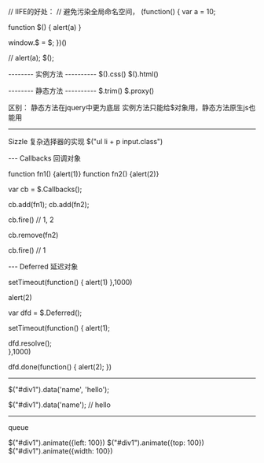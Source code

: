 // IIFE的好处：
// 避免污染全局命名空间，
(function() {
  var a = 10;

  function $() {
    alert(a)
  }

  window.$ = $;
})()

// alert(a);
$();


--------  实例方法  ----------
$().css()
$().html()

--------  静态方法  ----------
$.trim()
$.proxy()

区别： 
静态方法在jquery中更为底层
实例方法只能给$对象用，静态方法原生js也能用

---

Sizzle 复杂选择器的实现
$("ul li + p input.class")

--- Callbacks 回调对象

function fn1() {alert(1)}
function fn2() {alert(2)}

var cb = $.Callbacks();

cb.add(fn1);
cb.add(fn2);

cb.fire() // 1, 2

cb.remove(fn2)

cb.fire() // 1

--- Deferred 延迟对象

setTimeout(function() {
  alert(1)
},1000)

alert(2)


var dfd = $.Deferred();

setTimeout(function() {
  alert(1);

  dfd.resolve();  
},1000)

dfd.done(function() {
  alert(2);
})

---

$("#div1").data('name', 'hello');

$("#div1").data('name'); // hello

---

queue

$("#div1").animate({left: 100})
$("#div1").animate({top: 100})
$("#div1").animate({width: 100})